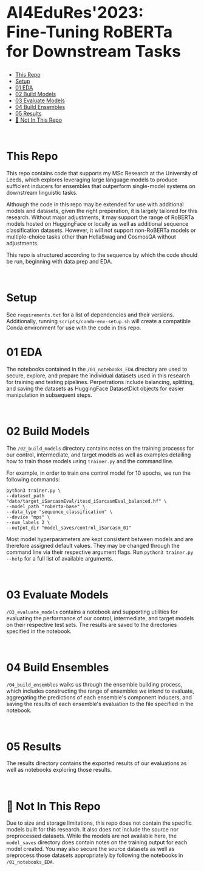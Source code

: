 <h1 style="font-size:300%;">AI4EduRes'2023: <br />Fine-Tuning RoBERTa for Downstream Tasks</h1>

- [This Repo](#this-repo)
- [Setup](#setup)
- [01 EDA](#01-eda)
- [02 Build Models](#02-build-models)
- [03 Evaluate Models](#03-evaluate-models)
- [04 Build Ensembles](#04-build-ensembles)
- [05 Results](#05-results)
- [🙅 Not In This Repo](#-not-in-this-repo)

<br />

# This Repo
This repo contains code that supports my MSc Research at the University of Leeds, which explores leveraging large language models to produce sufficient inducers for ensembles that outperform single-model systems on downstream linguistic tasks. 

Although the code in this repo may be extended for use with additional models and datasets, given the right preperation, it is largely tailored for this research. Without major adjustments, it may support the range of RoBERTa models hosted on HuggingFace or locally as well as additional sequence classification datasets. However, it will not support non-RoBERTa models or multiple-choice tasks other than HellaSwag and CosmosQA without adjustments.

This repo is structured according to the sequence by which the code should be run, beginning with data prep and EDA.

<br />

# Setup
See `requirements.txt` for a list of dependencies and their versions. Additionally, running `scripts/conda-env-setup.sh` will create a compatible Conda environment for use with the code in this repo.

# 01 EDA
The notebooks contained in the `/01_notebooks_EDA` directory are used to secure, explore, and prepare the individual datasets used in this research for training and testing pipelines. Perpetrations include balancing, splitting, and saving the datasets as HuggingFace DatasetDict objects for easier manipulation in subsequent steps. 

<br />

# 02 Build Models
The `/02_build_models` directory contains notes on the training processs for our control, intermediate, and target models as well as examples detailing how to train those models using `trainer.py` and the command line. 

For example, in order to train one control model for 10 epochs, we run the following commands:

```
python3 trainer.py \
--dataset_path "data/target_iSarcasmEval/itesd_iSarcasmEval_balanced.hf" \
--model_path "roberta-base" \
--data_type "sequence_classification" \
--device "mps" \
--num_labels 2 \
--output_dir "model_saves/control_iSarcasm_01"
```

Most model hyperparameters are kept consistent between models and are therefore assigned default values. They may be changed through the command line via their respective argument flags. Run `python3 trainer.py --help` for a full list of available arguments.

<br />

# 03 Evaluate Models
`/03_evaluate_models` contains a notebook and supporting utilities for evaluating the performance of our control, intermediate, and target models on their respective test sets. The results are saved to the directories specified in the notebook.

<br />

# 04 Build Ensembles
`/04_build_ensembles` walks us through the ensemble building process, which includes constructing the range of ensembles we intend to evaluate, aggregating the predictions of each ensemble's component inducers, and saving the results of each ensemble's evaluation to the file specified in the notebook.

<br />

# 05 Results
The results directory contains the exported results of our evaluations as well as notebooks exploring those results.

<br />

# 🙅 Not In This Repo
Due to size and storage limitations, this repo does not contain the specific models built for this research. It also does not include the source nor preprocessed datasets. While the models are not available here, the `model_saves` directory does contain notes on the training output for each model created. You may also secure the source datasets as well as preprocess those datasets appropriately by following the notebooks in `/01_notebooks_EDA`.